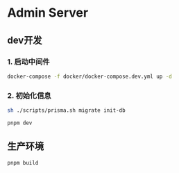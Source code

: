 # Admin Server

## dev开发

### 1. 启动中间件

```bash
docker-compose -f docker/docker-compose.dev.yml up -d
```

### 2. 初始化信息

```bash
sh ./scripts/prisma.sh migrate init-db
```

```bash
pnpm dev
```

## 生产环境

```bash
pnpm build
```
